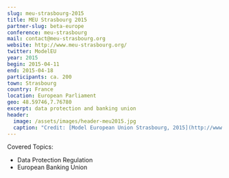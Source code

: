 ```yaml
---
slug: meu-strasbourg-2015
title: MEU Strasbourg 2015
partner-slug: beta-europe
conference: meu-strasbourg
mail: contact@meu-strasbourg.org
website: http://www.meu-strasbourg.org/
twitter: ModelEU
year: 2015
begin: 2015-04-11
end: 2015-04-18
participants: ca. 200
town: Strasbourg
country: France
location: European Parliament
geo: 48.59746,7.76780
excerpt: data protection and banking union
header:
  image: /assets/images/header-meu2015.jpg
  caption: "Credit: [Model European Union Strasbourg, 2015](http://www.meu-strasbourg.org)"
---
```


Covered Topics:

- Data Protection Regulation
- European Banking Union
